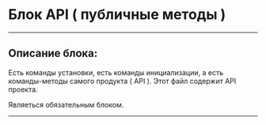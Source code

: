 # Блок API ( публичные методы )

---

## Описание блока:

Есть команды установки, есть команды инициализации, а есть команды-методы самого продукта ( API ). Этот файл содержит API проекта.


Являеться обязательным блоком.

---



